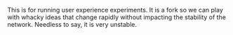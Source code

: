 This is for running user experience experiments. 
It is a fork so we can play with whacky ideas that change rapidly without impacting the stability of the network.
Needless to say, it is very unstable.